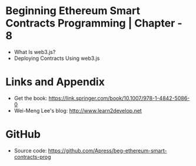 # Beginning Ethereum Smart Contracts Programming | Chapter - 8

* What Is web3.js?
* Deploying Contracts Using web3.js

Links and Appendix
========================================================

- Get the book: https://link.springer.com/book/10.1007/978-1-4842-5086-0
- Wei-Meng Lee's blog: http://www.learn2develop.net

GitHub
========================================================

- Source code: https://github.com/Apress/beg-ethereum-smart-contracts-prog
